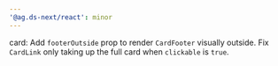 ```yaml
---
'@ag.ds-next/react': minor
---
```


card: Add `footerOutside` prop to render `CardFooter` visually outside. Fix `CardLink` only taking up the full card when `clickable` is `true`.
